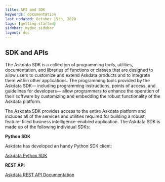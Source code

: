 ```yaml
---
title: API and SDK
keywords: documentation
last_updated: October 15th, 2020
tags: [getting-started]
sidebar: mydoc_sidebar
layout: doc
---
```


## SDK and APIs

The Askdata SDK is a collection of programming tools, utilities, documentation, and libraries of functions or classes that are designed to allow users to customize and extend Askdata products and to integrate them within other applications. The programming tools provided by the Askdata SDK— including programming instructions, points of access, and guidelines for developers— allow programmers to enhance the operation of their software by customizing and embedding the robust functionality of the Askdata platform. 

The Askdata SDK provides access to the entire Askdata platform and includes all of the services and utilities required for building a robust, feature-filled business intelligence-enabled application. The Askdata SDK is made up of the following individual SDKs:

**Python SDK**

Askdata has developed an handy Python SDK client: 

[Askdata Python SDK](/docs/askdata-python-sdk)

**REST API**

[Askdata REST API Documentation](/docs/api-documentation)


    
